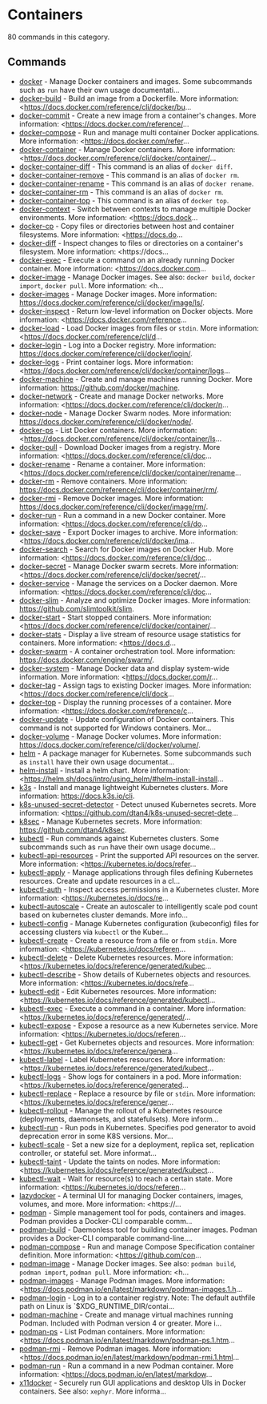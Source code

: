 # Containers

80 commands in this category.

## Commands

- [docker](./docker.md) - Manage Docker containers and images. Some subcommands such as `run` have their own usage documentati...
- [docker-build](./docker-build.md) - Build an image from a Dockerfile. More information: <https://docs.docker.com/reference/cli/docker/bu...
- [docker-commit](./docker-commit.md) - Create a new image from a container's changes. More information: <https://docs.docker.com/reference/...
- [docker-compose](./docker-compose.md) - Run and manage multi container Docker applications. More information: <https://docs.docker.com/refer...
- [docker-container](./docker-container.md) - Manage Docker containers. More information: <https://docs.docker.com/reference/cli/docker/container/...
- [docker-container-diff](./docker-container-diff.md) - This command is an alias of `docker diff`.
- [docker-container-remove](./docker-container-remove.md) - This command is an alias of `docker rm`.
- [docker-container-rename](./docker-container-rename.md) - This command is an alias of `docker rename`.
- [docker-container-rm](./docker-container-rm.md) - This command is an alias of `docker rm`.
- [docker-container-top](./docker-container-top.md) - This command is an alias of `docker top`.
- [docker-context](./docker-context.md) - Switch between contexts to manage multiple Docker environments. More information: <https://docs.dock...
- [docker-cp](./docker-cp.md) - Copy files or directories between host and container filesystems. More information: <https://docs.do...
- [docker-diff](./docker-diff.md) - Inspect changes to files or directories on a container's filesystem. More information: <https://docs...
- [docker-exec](./docker-exec.md) - Execute a command on an already running Docker container. More information: <https://docs.docker.com...
- [docker-image](./docker-image.md) - Manage Docker images. See also: `docker build`, `docker import`, `docker pull`. More information: <h...
- [docker-images](./docker-images.md) - Manage Docker images. More information: <https://docs.docker.com/reference/cli/docker/image/ls/>.
- [docker-inspect](./docker-inspect.md) - Return low-level information on Docker objects. More information: <https://docs.docker.com/reference...
- [docker-load](./docker-load.md) - Load Docker images from files or `stdin`. More information: <https://docs.docker.com/reference/cli/d...
- [docker-login](./docker-login.md) - Log into a Docker registry. More information: <https://docs.docker.com/reference/cli/docker/login/>.
- [docker-logs](./docker-logs.md) - Print container logs. More information: <https://docs.docker.com/reference/cli/docker/container/logs...
- [docker-machine](./docker-machine.md) - Create and manage machines running Docker. More information: <https://github.com/docker/machine>.
- [docker-network](./docker-network.md) - Create and manage Docker networks. More information: <https://docs.docker.com/reference/cli/docker/n...
- [docker-node](./docker-node.md) - Manage Docker Swarm nodes. More information: <https://docs.docker.com/reference/cli/docker/node/>.
- [docker-ps](./docker-ps.md) - List Docker containers. More information: <https://docs.docker.com/reference/cli/docker/container/ls...
- [docker-pull](./docker-pull.md) - Download Docker images from a registry. More information: <https://docs.docker.com/reference/cli/doc...
- [docker-rename](./docker-rename.md) - Rename a container. More information: <https://docs.docker.com/reference/cli/docker/container/rename...
- [docker-rm](./docker-rm.md) - Remove containers. More information: <https://docs.docker.com/reference/cli/docker/container/rm/>.
- [docker-rmi](./docker-rmi.md) - Remove Docker images. More information: <https://docs.docker.com/reference/cli/docker/image/rm/>.
- [docker-run](./docker-run.md) - Run a command in a new Docker container. More information: <https://docs.docker.com/reference/cli/do...
- [docker-save](./docker-save.md) - Export Docker images to archive. More information: <https://docs.docker.com/reference/cli/docker/ima...
- [docker-search](./docker-search.md) - Search for Docker images on Docker Hub. More information: <https://docs.docker.com/reference/cli/doc...
- [docker-secret](./docker-secret.md) - Manage Docker swarm secrets. More information: <https://docs.docker.com/reference/cli/docker/secret/...
- [docker-service](./docker-service.md) - Manage the services on a Docker daemon. More information: <https://docs.docker.com/reference/cli/doc...
- [docker-slim](./docker-slim.md) - Analyze and optimize Docker images. More information: <https://github.com/slimtoolkit/slim>.
- [docker-start](./docker-start.md) - Start stopped containers. More information: <https://docs.docker.com/reference/cli/docker/container/...
- [docker-stats](./docker-stats.md) - Display a live stream of resource usage statistics for containers. More information: <https://docs.d...
- [docker-swarm](./docker-swarm.md) - A container orchestration tool. More information: <https://docs.docker.com/engine/swarm/>.
- [docker-system](./docker-system.md) - Manage Docker data and display system-wide information. More information: <https://docs.docker.com/r...
- [docker-tag](./docker-tag.md) - Assign tags to existing Docker images. More information: <https://docs.docker.com/reference/cli/dock...
- [docker-top](./docker-top.md) - Display the running processes of a container. More information: <https://docs.docker.com/reference/c...
- [docker-update](./docker-update.md) - Update configuration of Docker containers. This command is not supported for Windows containers. Mor...
- [docker-volume](./docker-volume.md) - Manage Docker volumes. More information: <https://docs.docker.com/reference/cli/docker/volume/>.
- [helm](./helm.md) - A package manager for Kubernetes. Some subcommands such as `install` have their own usage documentat...
- [helm-install](./helm-install.md) - Install a helm chart. More information: <https://helm.sh/docs/intro/using_helm/#helm-install-install...
- [k3s](./k3s.md) - Install and manage lightweight Kubernetes clusters. More information: <https://docs.k3s.io/cli>.
- [k8s-unused-secret-detector](./k8s-unused-secret-detector.md) - Detect unused Kubernetes secrets. More information: <https://github.com/dtan4/k8s-unused-secret-dete...
- [k8sec](./k8sec.md) - Manage Kubernetes secrets. More information: <https://github.com/dtan4/k8sec>.
- [kubectl](./kubectl.md) - Run commands against Kubernetes clusters. Some subcommands such as `run` have their own usage docume...
- [kubectl-api-resources](./kubectl-api-resources.md) - Print the supported API resources on the server. More information: <https://kubernetes.io/docs/refer...
- [kubectl-apply](./kubectl-apply.md) - Manage applications through files defining Kubernetes resources. Create and update resources in a cl...
- [kubectl-auth](./kubectl-auth.md) - Inspect access permissions in a Kubernetes cluster. More information: <https://kubernetes.io/docs/re...
- [kubectl-autoscale](./kubectl-autoscale.md) - Create an autoscaler to intelligently scale pod count based on kubernetes cluster demands. More info...
- [kubectl-config](./kubectl-config.md) - Manage Kubernetes configuration (kubeconfig) files for accessing clusters via `kubectl` or the Kuber...
- [kubectl-create](./kubectl-create.md) - Create a resource from a file or from `stdin`. More information: <https://kubernetes.io/docs/referen...
- [kubectl-delete](./kubectl-delete.md) - Delete Kubernetes resources. More information: <https://kubernetes.io/docs/reference/generated/kubec...
- [kubectl-describe](./kubectl-describe.md) - Show details of Kubernetes objects and resources. More information: <https://kubernetes.io/docs/refe...
- [kubectl-edit](./kubectl-edit.md) - Edit Kubernetes resources. More information: <https://kubernetes.io/docs/reference/generated/kubectl...
- [kubectl-exec](./kubectl-exec.md) - Execute a command in a container. More information: <https://kubernetes.io/docs/reference/generated/...
- [kubectl-expose](./kubectl-expose.md) - Expose a resource as a new Kubernetes service. More information: <https://kubernetes.io/docs/referen...
- [kubectl-get](./kubectl-get.md) - Get Kubernetes objects and resources. More information: <https://kubernetes.io/docs/reference/genera...
- [kubectl-label](./kubectl-label.md) - Label Kubernetes resources. More information: <https://kubernetes.io/docs/reference/generated/kubect...
- [kubectl-logs](./kubectl-logs.md) - Show logs for containers in a pod. More information: <https://kubernetes.io/docs/reference/generated...
- [kubectl-replace](./kubectl-replace.md) - Replace a resource by file or `stdin`. More information: <https://kubernetes.io/docs/reference/gener...
- [kubectl-rollout](./kubectl-rollout.md) - Manage the rollout of a Kubernetes resource (deployments, daemonsets, and statefulsets). More inform...
- [kubectl-run](./kubectl-run.md) - Run pods in Kubernetes. Specifies pod generator to avoid deprecation error in some K8S versions. Mor...
- [kubectl-scale](./kubectl-scale.md) - Set a new size for a deployment, replica set, replication controller, or stateful set. More informat...
- [kubectl-taint](./kubectl-taint.md) - Update the taints on nodes. More information: <https://kubernetes.io/docs/reference/generated/kubect...
- [kubectl-wait](./kubectl-wait.md) - Wait for resource(s) to reach a certain state. More information: <https://kubernetes.io/docs/referen...
- [lazydocker](./lazydocker.md) - A terminal UI for managing Docker containers, images, volumes, and more. More information: <https://...
- [podman](./podman.md) - Simple management tool for pods, containers and images. Podman provides a Docker-CLI comparable comm...
- [podman-build](./podman-build.md) - Daemonless tool for building container images. Podman provides a Docker-CLI comparable command-line....
- [podman-compose](./podman-compose.md) - Run and manage Compose Specification container definition. More information: <https://github.com/con...
- [podman-image](./podman-image.md) - Manage Docker images. See also: `podman build`, `podman import`, `podman pull`. More information: <h...
- [podman-images](./podman-images.md) - Manage Podman images. More information: <https://docs.podman.io/en/latest/markdown/podman-images.1.h...
- [podman-login](./podman-login.md) - Log in to a container registry. Note: The default authfile path on Linux is `$XDG_RUNTIME_DIR/contai...
- [podman-machine](./podman-machine.md) - Create and manage virtual machines running Podman. Included with Podman version 4 or greater. More i...
- [podman-ps](./podman-ps.md) - List Podman containers. More information: <https://docs.podman.io/en/latest/markdown/podman-ps.1.htm...
- [podman-rmi](./podman-rmi.md) - Remove Podman images. More information: <https://docs.podman.io/en/latest/markdown/podman-rmi.1.html...
- [podman-run](./podman-run.md) - Run a command in a new Podman container. More information: <https://docs.podman.io/en/latest/markdow...
- [x11docker](./x11docker.md) - Securely run GUI applications and desktop UIs in Docker containers. See also: `xephyr`. More informa...
